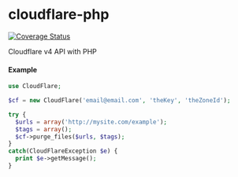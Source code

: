 # cloudflare-php

[![Coverage Status](https://coveralls.io/repos/github/alejodaraio/cloudflare-php/badge.svg?branch=master)](https://coveralls.io/github/alejodaraio/cloudflare-php?branch=master)

Cloudflare v4 API with PHP

#### Example

```php
use CloudFlare;

$cf = new CloudFlare('email@email.com', 'theKey', 'theZoneId');

try {
  $urls = array('http://mysite.com/example');
  $tags = array();
  $cf->purge_files($urls, $tags);
}
catch(CloudFlareException $e) {
  print $e->getMessage();
}

```